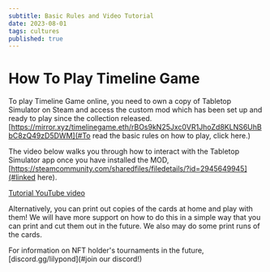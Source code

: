 ```yaml
---
subtitle: Basic Rules and Video Tutorial
date: 2023-08-01
tags: cultures
published: true
---
```


# How To Play Timeline Game

To play Timeline Game online, you need to own a copy of Tabletop Simulator on Steam and access the custom mod which has been set up and ready to play since the collection released. [https://mirror.xyz/timelinegame.eth/rBOs9kN25Jxc0VR1JhoZd8KLNS6UhBbC8zQ49zD5DWM](#To read the basic rules on how to play, click here.)

The video below walks you through how to interact with the Tabletop Simulator app once you have installed the MOD, [https://steamcommunity.com/sharedfiles/filedetails/?id=2945649945](#linked here).

[Tutorial YouTube video](#https://www.youtube.com/watch?v=sOo_CYZ6qoY)

Alternatively, you can print out copies of the cards at home and play with them! We will have more support on how to do this in a simple way that you can print and cut them out in the future. We also may do some print runs of the cards.

For information on NFT holder's tournaments in the future, [discord.gg/lilypond](#join our discord!)